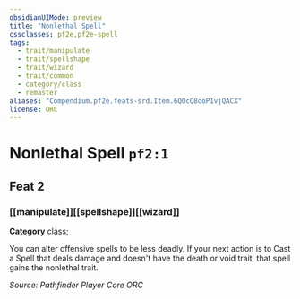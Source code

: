 ```yaml
---
obsidianUIMode: preview
title: "Nonlethal Spell"
cssclasses: pf2e,pf2e-spell
tags:
  - trait/manipulate
  - trait/spellshape
  - trait/wizard
  - trait/common
  - category/class
  - remaster
aliases: "Compendium.pf2e.feats-srd.Item.6QOcQ8ooP1vjQACX"
license: ORC
---
```

# Nonlethal Spell `pf2:1`
## Feat 2
### [[manipulate]][[spellshape]][[wizard]]

**Category** class; 




You can alter offensive spells to be less deadly. If your next action is to Cast a Spell that deals damage and doesn't have the death or void trait, that spell gains the nonlethal trait.

*Source: Pathfinder Player Core*
*ORC*